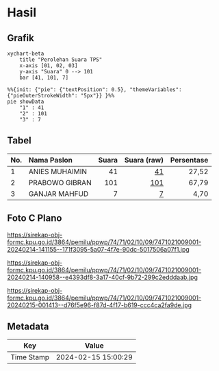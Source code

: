 # Hasil

## Grafik

```mermaid
xychart-beta
    title "Perolehan Suara TPS"
    x-axis [01, 02, 03]
    y-axis "Suara" 0 --> 101
    bar [41, 101, 7]
```

```mermaid
%%{init: {"pie": {"textPosition": 0.5}, "themeVariables": {"pieOuterStrokeWidth": "5px"}} }%%
pie showData
    "1" : 41
    "2" : 101
    "3" : 7
```

## Tabel

| No. | Nama Paslon    | Suara | Suara (raw) | Persentase |
|:--- |:-------------- | -----:| -----------:| ----------:|
| 1   | ANIES MUHAIMIN | 41    | [41][p-1]   | 27,52      |
| 2   | PRABOWO GIBRAN | 101   | [101][p-2]  | 67,79      |
| 3   | GANJAR MAHFUD  | 7     | [7][p-3]    | 4,70       |


[p-1]: https://github.com/gigit-pemilu/pemilu-2024-74-sulawesi-tenggara/blob/main/pilpres/hitung-suara/sub/74-sulawesi-tenggara/sub/71-kota-kendari/sub/02-kendari/sub/1009-kandai/sub/001-tps/sub/paslon-1.txt
[p-2]: https://github.com/gigit-pemilu/pemilu-2024-74-sulawesi-tenggara/blob/main/pilpres/hitung-suara/sub/74-sulawesi-tenggara/sub/71-kota-kendari/sub/02-kendari/sub/1009-kandai/sub/001-tps/sub/paslon-2.txt
[p-3]: https://github.com/gigit-pemilu/pemilu-2024-74-sulawesi-tenggara/blob/main/pilpres/hitung-suara/sub/74-sulawesi-tenggara/sub/71-kota-kendari/sub/02-kendari/sub/1009-kandai/sub/001-tps/sub/paslon-3.txt

## Foto C Plano

https://sirekap-obj-formc.kpu.go.id/3864/pemilu/ppwp/74/71/02/10/09/7471021009001-20240214-141155--171f3095-5a07-4f7e-90dc-5017506a07f1.jpg

https://sirekap-obj-formc.kpu.go.id/3864/pemilu/ppwp/74/71/02/10/09/7471021009001-20240214-140958--e4393df8-3a17-40cf-9b72-299c2edddaab.jpg

https://sirekap-obj-formc.kpu.go.id/3864/pemilu/ppwp/74/71/02/10/09/7471021009001-20240215-001413--d76f5e96-f87d-4f17-b619-ccc4ca2fa9de.jpg


## Metadata

| Key        | Value               |
| ---------- | ------------------- |
| Time Stamp | 2024-02-15 15:00:29 |



